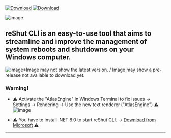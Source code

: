 [![Download](https://custom-icon-badges.demolab.com/badge/-Download-darkgreen?style=for-the-badge&logo=download&logoColor=white "Download reShut CLI")](https://github.com/elNino0916/reShut-CLI/releases/download/1.0.1.3/reShut-Installer.exe)
[![Download](https://custom-icon-badges.demolab.com/badge/-Download_Preview-darkgreen?style=for-the-badge&logo=download&logoColor=white "Download reShut Preview")](https://github.com/elNino0916/reShut-CLI/releases/download/dotNET9_Preview/reShut_Preview-Installer.exe)

![image](https://github.com/elNino0916/reShut-CLI/assets/84574414/a0b9738f-8cee-4b65-98ae-583e01182d11)

 
reShut CLI is an easy-to-use tool that aims to streamline and improve the management of system reboots and shutdowns on your Windows computer.
----------------------
![image](https://github.com/elNino0916/reShut-CLI/assets/84574414/647e5c60-3bdb-43c8-b385-ab2039a1f5ee)*Image may not show the latest version. / Image may show a pre-release not available to download yet.

### Warning!
- ⚠️ Activate the "AtlasEngine" in Windows Terminal to fix issues -> Settings -> Rendering -> Use the new text renderer ("AtlasEngine") ⚠️
 ![image](https://github.com/elNino0916/reShut-CLI/assets/84574414/8d6863d7-3d64-484d-98b2-9da6f12e7cbe)

  
- ⚠️ You have to install .NET 8.0 to start reShut CLI. -> [Download from Microsoft](https://dotnet.microsoft.com/en-us/download/dotnet/thank-you/runtime-desktop-8.0.0-windows-x64-installer?cid=getdotnetcore) ⚠️

--------------------
